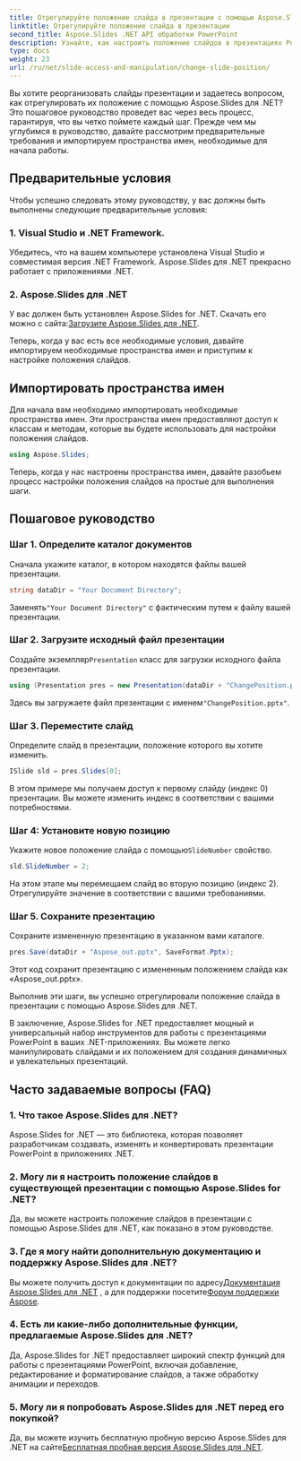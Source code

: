 ```yaml
---
title: Отрегулируйте положение слайда в презентации с помощью Aspose.Slides
linktitle: Отрегулируйте положение слайда в презентации
second_title: Aspose.Slides .NET API обработки PowerPoint
description: Узнайте, как настроить положение слайдов в презентациях PowerPoint с помощью Aspose.Slides для .NET. Совершенствуйте свои навыки презентации!
type: docs
weight: 23
url: /ru/net/slide-access-and-manipulation/change-slide-position/
---
```


Вы хотите реорганизовать слайды презентации и задаетесь вопросом, как отрегулировать их положение с помощью Aspose.Slides для .NET? Это пошаговое руководство проведет вас через весь процесс, гарантируя, что вы четко поймете каждый шаг. Прежде чем мы углубимся в руководство, давайте рассмотрим предварительные требования и импортируем пространства имен, необходимые для начала работы.

## Предварительные условия

Чтобы успешно следовать этому руководству, у вас должны быть выполнены следующие предварительные условия:

### 1. Visual Studio и .NET Framework.

Убедитесь, что на вашем компьютере установлена Visual Studio и совместимая версия .NET Framework. Aspose.Slides для .NET прекрасно работает с приложениями .NET.

### 2. Aspose.Slides для .NET

 У вас должен быть установлен Aspose.Slides for .NET. Скачать его можно с сайта:[Загрузите Aspose.Slides для .NET](https://releases.aspose.com/slides/net/).

Теперь, когда у вас есть все необходимые условия, давайте импортируем необходимые пространства имен и приступим к настройке положения слайдов.

## Импортировать пространства имен

Для начала вам необходимо импортировать необходимые пространства имен. Эти пространства имен предоставляют доступ к классам и методам, которые вы будете использовать для настройки положения слайдов.

```csharp
using Aspose.Slides;
```

Теперь, когда у нас настроены пространства имен, давайте разобьем процесс настройки положения слайдов на простые для выполнения шаги.

## Пошаговое руководство

### Шаг 1. Определите каталог документов

Сначала укажите каталог, в котором находятся файлы вашей презентации.

```csharp
string dataDir = "Your Document Directory";
```

 Заменять`"Your Document Directory"` с фактическим путем к файлу вашей презентации.

### Шаг 2. Загрузите исходный файл презентации

 Создайте экземпляр`Presentation` класс для загрузки исходного файла презентации.

```csharp
using (Presentation pres = new Presentation(dataDir + "ChangePosition.pptx"))
```

 Здесь вы загружаете файл презентации с именем`"ChangePosition.pptx"`.

### Шаг 3. Переместите слайд

Определите слайд в презентации, положение которого вы хотите изменить.

```csharp
ISlide sld = pres.Slides[0];
```

В этом примере мы получаем доступ к первому слайду (индекс 0) презентации. Вы можете изменить индекс в соответствии с вашими потребностями.

### Шаг 4: Установите новую позицию

 Укажите новое положение слайда с помощью`SlideNumber` свойство.

```csharp
sld.SlideNumber = 2;
```

На этом этапе мы перемещаем слайд во вторую позицию (индекс 2). Отрегулируйте значение в соответствии с вашими требованиями.

### Шаг 5. Сохраните презентацию

Сохраните измененную презентацию в указанном вами каталоге.

```csharp
pres.Save(dataDir + "Aspose_out.pptx", SaveFormat.Pptx);
```

Этот код сохранит презентацию с измененным положением слайда как «Aspose_out.pptx».

Выполнив эти шаги, вы успешно отрегулировали положение слайда в презентации с помощью Aspose.Slides для .NET.

В заключение, Aspose.Slides for .NET предоставляет мощный и универсальный набор инструментов для работы с презентациями PowerPoint в ваших .NET-приложениях. Вы можете легко манипулировать слайдами и их положением для создания динамичных и увлекательных презентаций.

## Часто задаваемые вопросы (FAQ)

### 1. Что такое Aspose.Slides для .NET?

Aspose.Slides for .NET — это библиотека, которая позволяет разработчикам создавать, изменять и конвертировать презентации PowerPoint в приложениях .NET.

### 2. Могу ли я настроить положение слайдов в существующей презентации с помощью Aspose.Slides for .NET?

Да, вы можете настроить положение слайдов в презентации с помощью Aspose.Slides для .NET, как показано в этом руководстве.

### 3. Где я могу найти дополнительную документацию и поддержку Aspose.Slides для .NET?

 Вы можете получить доступ к документации по адресу[Документация Aspose.Slides для .NET](https://reference.aspose.com/slides/net/) , а для поддержки посетите[Форум поддержки Aspose](https://forum.aspose.com/).

### 4. Есть ли какие-либо дополнительные функции, предлагаемые Aspose.Slides для .NET?

Да, Aspose.Slides for .NET предоставляет широкий спектр функций для работы с презентациями PowerPoint, включая добавление, редактирование и форматирование слайдов, а также обработку анимации и переходов.

### 5. Могу ли я попробовать Aspose.Slides для .NET перед его покупкой?

 Да, вы можете изучить бесплатную пробную версию Aspose.Slides для .NET на сайте[Бесплатная пробная версия Aspose.Slides для .NET](https://releases.aspose.com/).